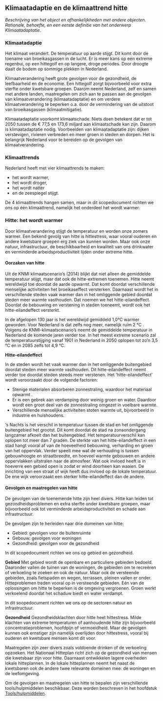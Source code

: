 ## Klimaatadaptie en de klimaattrend hitte

_Beschrijving van het object en afhankelijkheden met andere objecten. Rationale, behoefte, en een eerste definitie van het onderwerp Klimaatadaptatie._


### Klimaatadaptie
Het klimaat verandert. De temperatuur op aarde stijgt. Dit komt door de toename van broeikasgassen in de lucht. Er is meer kans op een extreme regenbui, op een hittegolf en op langere, droge periodes. Door droogte daalt de bodem op sommige plekken in Nederland.

Klimaatverandering heeft grote gevolgen voor de gezondheid, de leefbaarheid en de economie. Een hittegolf zorgt bijvoorbeeld voor extra sterfte onder kwetsbare groepen. Daarom neemt Nederland, zelf en samen met andere landen, maatregelen om zich aan te passen aan de gevolgen van klimaatverandering (klimaatadaptatie) en om verdere klimaatverandering te beperken o.a. door de vermindering van de uitstoot van broeikasgassen (klimaatmitigatie). 

Klimaatadaptatie voorkomt klimaatschade. Niets doen betekent dat er tot 2050 tussen de € 77,5 en 173,6 miljard aan klimaatschade kan zijn. Daarom is klimaatadaptatie nodig. Voorbeelden van klimaatadaptatie zijn: dijken verstevigen, rivieren verbreden en meer groen in steden en dorpen. Het is belangrijk Nederland voor te bereiden op de gevolgen van klimaatverandering. 

### Klimaattrends
Nederland heeft met vier klimaattrends te maken: 
- het wordt warmer, 
- het wordt droger, 
- het wordt natter 
- en de zeespiegel stijgt.

De 4 klimaattrends hangen samen, maar in dit scopedocument richten we ons op één klimaattrend, namelijk het onderdeel het wordt warmer.

### Hitte: het wordt warmer
Door klimaatverandering stijgt de temperatuur en worden onze zomers warmer. Een bekend gevolg van hitte is hittestress, waar vooral ouderen en andere kwetsbare groepen erg ziek van kunnen worden. Maar ook onze natuur, infrastructuur, de beschikbaarheid en kwaliteit van ons drinkwater en verminderde arbeidsproductiviteit lijden onder extreme hitte.

#### Oorzaken van hitte
Uit de KNMI klimaatscenario’s (2014) blijkt dat niet alleen de gemiddelde temperatuur stijgt, maar dat ook de hitte-extremen toenemen. Hitte neemt wereldwijd toe doordat de aarde opwarmt. Dat komt doordat verschillende menselijke activiteiten het broeikaseffect versterken. Daarnaast wordt het in verschillende steden vaak warmer dan in het omliggende gebied doordat steden meer warmte vasthouden. Dat noemen we het hitte-eilandeffect. Doordat de bebouwing en verstening in steden toeneemt, wordt ook het hitte-eilandeffect versterkt. 

In de afgelopen 130 jaar is het wereldwijd gemiddeld 1,0°C warmer geworden. Voor Nederland is dat zelfs nog meer, namelijk ruim 2 °C . Volgens de KNMI-klimaatscenario’s neemt de gemiddelde temperatuur in Nederland de komende jaren verder toe. In het meest extreme scenario zal de temperatuurstijging vanaf 1901 in Nederland in 2050 oplopen tot zo’n 3,5 °C en in 2085 zelfs tot 4,9 °C.


**Hitte-eilandeffect**

In de steden wordt het vaak warmer dan in het omliggende buitengebied doordat steden meer warmte vasthouden. Dit hitte-eilandeffect neemt verder toe doordat steden steeds meer verstenen. Het ‘hitte-eilandeffect’ wordt veroorzaakt door de volgende factoren:
- Stenige materialen absorberen zonnestraling, waardoor het materiaal opwarmt .
- Er is een gebrek aan verdamping door weinig groen en water. Daardoor wordt een groot deel van de zonnestraling omgezet in voelbare warmte.
- Verschillende menselijke activiteiten stoten warmte uit, bijvoorbeeld in industrie en huishoudens.

‘s Nachts is het verschil in temperatuur tussen de stad en het omliggende buitengebied het grootst. Dit komt doordat de stad na zonsondergang langzamer afkoelt dan het buitengebied. Het temperatuurverschil kan oplopen tot meer dan 7 graden. De sterkte van het hitte-eilandeffect in een stad hangt vooral af van de hoeveelheid bebouwing, verharding en groen van het oppervlak. Verder speelt mee wat de verhouding is tussen gebouwhoogte en straatbreedte, en hoeveel warmte gebouwen en andere oppervlakken uitstralen naar de atmosfeer. Wat ook invloed heeft is in hoeverre een gebied open is zodat er wind doorheen kan waaien. De inrichting van een straat of wijk heeft dus invloed op de lokale temperatuur. De ene wijk veroorzaakt een sterker hitte-eilandeffect dan de andere.


#### Gevolgen en maatregelen van hitte
De gevolgen van de toenemende hitte zijn heel divers. Hitte kan leiden tot gezondheidsproblemen en extra sterfte onder kwetsbare groepen, maar bijvoorbeeld ook tot verminderde arbeidsproductiviteit en schade aan infrastructuur. 

De gevolgen zijn te herleiden naar drie domeinen van hitte: 
- Gebied: gevolgen voor de buitenruimte
- Gebouw: gevolgen voor woningen
- Gezondheid: gevolgen voor de gezondheid

In dit scopedocument richten we ons op gebied en gezondheid.

**Gebied**
Met gebied wordt de openbare en particuliere gebieden bedoeld. Daaronder vallen de tuinen van de woningen, de gebieden om te recreëren of verkoeling te zoeken en ook de natuur. Maar ook de versteende gebieden, zoals fietspaden en wegen, terrassen, pleinen vallen er onder. Hitteproblemen treden vooral op in versteende gebieden. Eén van de oplossingen om hitte te beperken is de omgeving vergroenen. Groen werkt verkoelend doordat het schaduw biedt en water verdampt. 

In dit soopedocument richten we ons op de sectoren natuur en infrastructuur. 

**Gezondheid**
Gezondheidsklachten door hitte heet hittestress. Milde klachten van extreme temperaturen of aanhoudende hitte zijn bijvoorbeeld concentratieproblemen, hoofdpijn of vermoeidheid. Maar de gevolgen kunnen ook ernstiger zijn namelijk overlijden door hittestress, vooral bij ouderen en kwetsbare mensen komt dit voor. 

Maatregelen zijn zeer divers zoals voldoende drinken of de verkoeling opzoeken. Het Nationaal Hitteplan  richt zich op de gezondheid van mensen die kwetsbaar zijn voor hitte. Daarnaast ontwikkelen lagere overheden lokale hitteplannen. In de lokale hitteplannen neemt het naast de kwetsbaren ook de andere twee relevante domeinen mee: de woningen en de leefomgeving.



Om de gevolgen en maatregelen van hitte te bepalen zijn verschillende tools/hulpmiddelen beschikbaar. Deze worden beschreven in het hoofdstuk [Tools/hulpmiddelen](tools).






